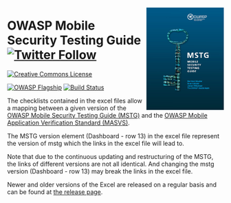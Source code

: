 <a href="https://leanpub.com/mobile-security-testing-guide"><img width=180px align="right" style="float: right;" src="Document/Images/mstg-cover-release-small.jpg"></a>

# OWASP Mobile Security Testing Guide [![Twitter Follow](https://img.shields.io/twitter/follow/OWASP_MSTG.svg?style=social&label=Follow)](https://twitter.com/OWASP_MSTG)

[![Creative Commons License](https://licensebuttons.net/l/by-sa/4.0/88x31.png)](https://creativecommons.org/licenses/by-sa/4.0/ "CC BY-SA 4.0")

[![OWASP Flagship](https://img.shields.io/badge/owasp-flagship%20project-48A646.svg)](https://www.owasp.org/index.php/Category:OWASP_Project#tab=Project_Inventory)
[![Build Status](https://travis-ci.com/OWASP/owasp-mstg.svg?branch=master)](https://travis-ci.com/OWASP/owasp-mstg)

The checklists contained in the excel files allow a mapping between a given version of the [OWASP Mobile Security Testing Guide (MSTG)](https://github.com/OWASP/owasp-mstg "MSTG") and the [OWASP Mobile Application Verification Standard (MASVS)](https://github.com/OWASP/owasp-masvs "MASVS").

The MSTG version element (Dashboard - row 13) in the excel file represent the version of mstg which the links in the excel file will lead to.

Note that due to the continuous updating and restructuring of the MSTG, the links of different versions are not all identical. And changing the mstg version (Dashboard - row 13) may break the links in the excel file.

Newer and older versions of the Excel are released on a regular basis and can be found at [the release page](https://github.com/OWASP/owasp-mstg/releases "Releases").